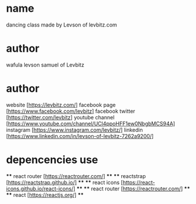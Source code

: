 # name

dancing class made by Levson of levbitz.com

# author

wafula levson samuel of Levbitz

# author

website [https://levbitz.com/]
facebook page [https://www.facebook.com/levbitz]
facebook twitter [https://twitter.com/levbitz]
youtube channel [https://www.youtube.com/channel/UCl4ppoHFF1ew0NbgbMCS94A]
instagram [https://www.instagram.com/levbitz/]
linkedin [https://www.linkedin.com/in/levson-of-levbitz-7262a9200/]

# depencencies use

**\*\*** react router [https://reactrouter.com/] **\*\***
**\*\*** reactstrap [https://reactstrap.github.io/] **\*\***
**\*\*** react icons [https://react-icons.github.io/react-icons/] **\*\***
**\*\*** react router [https://reactrouter.com/] **\*\***
**\*\*** react [https://reactjs.org/] **\*\***
